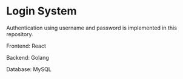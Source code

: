 # Login System
Authentication using username and password is implemented in this repository.

Frontend: React

Backend: Golang

Database: MySQL
